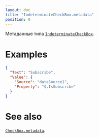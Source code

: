 ```yaml
---
layout: doc
title: "IndeterminateCheckBox.metadata"
position: 0
---
```


Метаданные типа [`IndeterminateCheckBox`](../).


# Examples

```json
{
  "Text": "Subscribe",
  "Value": {
    "Source": "dataSource1",
    "Property": "$.IsSubscribe"
  }
}
```

# See also

[`CheckBox.metadata`](../../CheckBox/CheckBox.metadata/).